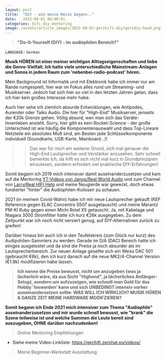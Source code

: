 ```yaml
---
layout: post
title:  "DIY - wie meine Reise begann.."
date:   2022-08-01 08:00:01
categories: hifi diy mentoring
image: /assets/article_images/2022-08-01-gerihifi-diy/geridiy-head.png
---
```


>**"Do-It-Yourself (DIY) - im audiophilen Bereich?"**

`LANGUAGE:` `German`

**Musik HÖREN ist einer meiner wichtigen Alttagseigenschaften und liebe die Genre-Vielfalt. Ich hatte viele unterschiedliche Mainstream-Anlagen und Sonos in jedem Raum zum 'nebenbei-radio-podcast' hören.**

Mein Background ist Informatik und mit Elektronik habe ich immer nur am Rande rumgespielt, hier war im Fokus alles rund um
Streaming- und Musikserver. Jedoch hat sich hier so viel in den letzten Jahren getan, dass ich hier kein großes Interesse mehr habe.

Auch hier sehe ich ziemlich absurde Entwicklungen, wie Antipodes, Aurender oder Taiko Audio. Die hier für "High-End" Musikserver, jenseits der €20k Grenze gehen. Völlig absurd, wen man sich das Geräte-Innenleben ansieht. Sorry, hier gibt es kein Rocket-Science - der große Unterschied ist wie häufig die Komponentenauswahl und dass Top-Lineare Netzteile ein absolutes Muß sind, am Besten jede Schlüsselkomponente individuell (Soundkarte, USB-Karte, Mainboard ..)!

>>Das war für mich ein weiterer Grund, sich mal genauer die High-End Lautsprecher und Verstärker anzusehen. Sehr schnell bemerkte ich, da hilft es sich nicht mal kurz in Grundprinzipien einzulesen, sondern erfordert viel praktische DIY-Erfahrungen!

Somit begann ich 2019 mich intensiver damit auseinanderzusetzen und kam auf die Mentoring [YT-Videos von Janos/Real World Audio](https://www.youtube.com/watch?v=N7FF3AjmmDE&list=PLe6evB19z4Amx82av-r2jUlAn6gGVDpyU) und zum Channel von [Larry/Real HIFI Help](https://www.youtube.com/@RealHIFIHelp) und meine Neugierde war geweckt, doch etwas fundierter "hinter" die Audiophilen-Kulissen zu schauen.

2021 (in meinem Covid-Wahn) habe ich mir neue Lautsprecher gekauft (KEF Reference gegen ELAC Concentro S507 ausgetauscht) und meine Marantz PM-KI Ruby gegen einen Michi Rotel X5 getauscht. Ja, mit Kabelage und Niagara 3000 Stromfilter hatte ich kurz €26k ausgegeben. Zu dem Zeitpunkt war ich noch nicht versiert genug, auf DIY-Alternativen zurück zu greifen!

Darüber hinaus bin auch ich in den Teufelskreis (zum Glück nur kurz) des Audipohilen-Sammlers zu werden. Gerade im D/A (DAC) Bereich hatte ich einiges ausgetestet und da sind die Preise ja noch absurder als im Lautsprecherbereich. Zur neuen Anlage gesellte sich ein Weiss DAC 501 (gebraucht €6k), den ich kurz danach auf die neue MK2/4-Channel Version (€1.9k) modifizieren habe lassen.

>**Ich nenne die Preise bewusst, nicht um anzugeben (was ja lächerlich wäre, da aus Sicht "Highend", ja lächerliches Anfänger-Setup), sondern um aufzuzeigen, wie schnell man Geld für das Hobby 'loswerden' kann und sich UNBEDINGT intensiv vorher auseinandersetzen sollte: WAS WILL ICH WIRKLICH? MUSIK HÖREN & GANZE ZEIT MEINE HARDWARE MODIFZIEREN?**

**Somit begann ich Ende 2021 mich intensiver zum Thema "Audiophile" auseinanderzusetzen und mir wurde schnell bewusst, wie "krank" die Szene teilweise ist und welche Summen die Leute bereit sind auszugeben, OHNE darüber nachzudenken!**

> Online Mentoring Empfehlungen

- Siehe meine Video-Linkliste: https://gerihifi.zerohat.eu/videos/

> Meine Beginner-Werkstatt Ausstattung


